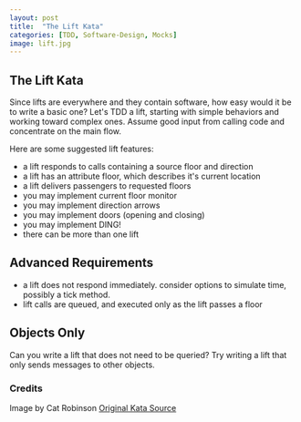 ```yaml
---
layout: post
title:  "The Lift Kata"
categories: [TDD, Software-Design, Mocks]
image: lift.jpg
---
```


## The Lift Kata

Since lifts are everywhere and they contain software, how easy would it be to write a basic one?
Let's TDD a lift, starting with simple behaviors and working toward complex ones. 
Assume good input from calling code and concentrate on the main flow.

Here are some suggested lift features: 
* a lift responds to calls containing a source floor and direction
* a lift has an attribute floor, which describes it's current location
* a lift delivers passengers to requested floors
* you may implement current floor monitor
* you may implement direction arrows
* you may implement doors (opening and closing)
* you may implement DING!
* there can be more than one lift



## Advanced Requirements
* a lift does not respond immediately. consider options to simulate time, possibly a tick method.
* lift calls are queued, and executed only as the lift passes a floor


## Objects Only
Can you write a lift that does not need to be queried? Try writing a lift that only sends messages to other objects.

### Credits
Image by Cat Robinson
[Original Kata Source](https://gist.github.com/mattflo/4669508)
